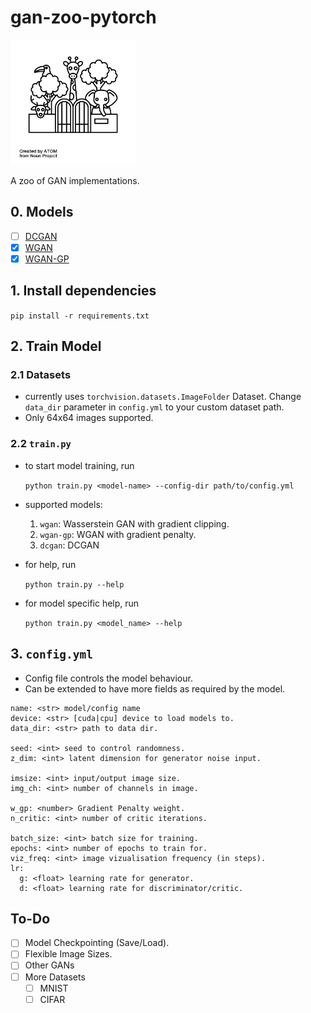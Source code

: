 # gan-zoo-pytorch

<img src="zoo.png" width=200></img></br>



A zoo of GAN implementations.

## 0. Models
- [ ] [DCGAN](https://arxiv.org/pdf/1511.06434.pdf)
- [x] [WGAN](https://arxiv.org/pdf/1701.07875.pdf)
- [x] [WGAN-GP](https://arxiv.org/pdf/1704.00028.pdf)
## 1. Install dependencies
`pip install -r requirements.txt`

## 2. Train Model
### 2.1 Datasets
- currently uses `torchvision.datasets.ImageFolder` Dataset. Change `data_dir` parameter in `config.yml` to your custom dataset path.
- Only 64x64 images supported.

### 2.2 `train.py`
- to start model training, run

  `python train.py <model-name> --config-dir path/to/config.yml`
- supported models:
  1. `wgan`: Wasserstein GAN with gradient clipping.
  2. `wgan-gp`: WGAN with gradient penalty.
  3. `dcgan`: DCGAN
- for help, run

  `python train.py --help`
- for model specific help, run

  `python train.py <model_name> --help`


## 3. `config.yml`
- Config file controls the model behaviour.
- Can be extended to have more fields as required by the model.

```
name: <str> model/config name
device: <str> [cuda|cpu] device to load models to.
data_dir: <str> path to data dir.

seed: <int> seed to control randomness.
z_dim: <int> latent dimension for generator noise input.

imsize: <int> input/output image size.
img_ch: <int> number of channels in image.

w_gp: <number> Gradient Penalty weight.
n_critic: <int> number of critic iterations.

batch_size: <int> batch size for training.
epochs: <int> number of epochs to train for.
viz_freq: <int> image vizualisation frequency (in steps).
lr:
  g: <float> learning rate for generator.
  d: <float> learning rate for discriminator/critic.
```


## To-Do
- [ ] Model Checkpointing (Save/Load).
- [ ] Flexible Image Sizes.
- [ ] Other GANs
- [ ] More Datasets
  - [ ] MNIST
  - [ ] CIFAR

